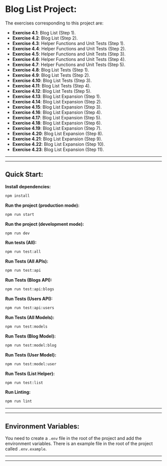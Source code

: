 # Blog List Project:

The exercises corresponding to this project are:

- **Exercise 4.1**: Blog List (Step 1).
- **Exercise 4.2**: Blog List (Step 2).
- **Exercise 4.3**: Helper Functions and Unit Tests (Step 1).
- **Exercise 4.4**: Helper Functions and Unit Tests (Step 2).
- **Exercise 4.5**: Helper Functions and Unit Tests (Step 3).
- **Exercise 4.6**: Helper Functions and Unit Tests (Step 4).
- **Exercise 4.7**: Helper Functions and Unit Tests (Step 5).
- **Exercise 4.8**: Blog List Tests (Step 1).
- **Exercise 4.9**: Blog List Tests (Step 2).
- **Exercise 4.10**: Blog List Tests (Step 3).
- **Exercise 4.11**: Blog List Tests (Step 4).
- **Exercise 4.12**: Blog List Tests (Step 5).
- **Exercise 4.13**: Blog List Expansion (Step 1).
- **Exercise 4.14**: Blog List Expansion (Step 2).
- **Exercise 4.15**: Blog List Expansion (Step 3).
- **Exercise 4.16**: Blog List Expansion (Step 4).
- **Exercise 4.17**: Blog List Expansion (Step 5).
- **Exercise 4.18**: Blog List Expansion (Step 6).
- **Exercise 4.19**: Blog List Expansion (Step 7).
- **Exercise 4.20**: Blog List Expansion (Step 8).
- **Exercise 4.21**: Blog List Expansion (Step 9).
- **Exercise 4.22**: Blog List Expansion (Step 10).
- **Exercise 4.23**: Blog List Expansion (Step 11).

---
---

## Quick Start:

**Install dependencies:**

```bash
npm install
```

**Run the project (production mode):**

```bash
npm run start
```

**Run the project (development mode):**

```bash
npm run dev
```

**Run tests (All):**

```bash
npm run test:all
```

**Run Tests (All APIs):**

```bash
npm run test:api
```

**Run Tests (Blogs API):**

```bash
npm run test:api:blogs
```

**Run Tests (Users API):**

```bash
npm run test:api:users
```

**Run Tests (All Models):**

```bash
npm run test:models
```

**Run Tests (Blog Model):**

```bash
npm run test:model:blog
```

**Run Tests (User Model):**

```bash
npm run test:model:user
```

**Run Tests (List Helper):**

```bash
npm run test:list
```

**Run Linting:**

```bash
npm run lint
```

---
---

## Environment Variables:

You need to create a `.env` file in the root of the project and add the environment variables. There is an example file in the root of the project called `.env.example`.

---
---